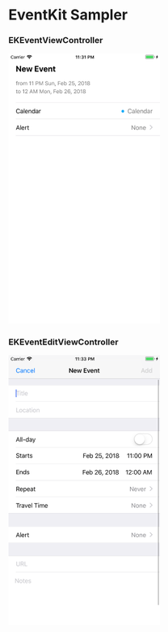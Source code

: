 #  EventKit Sampler


### EKEventViewController
<img src="./Screenshots/01.png" width="300"/>

### EKEventEditViewController
<img src="./Screenshots/02.png" width="300"/>

